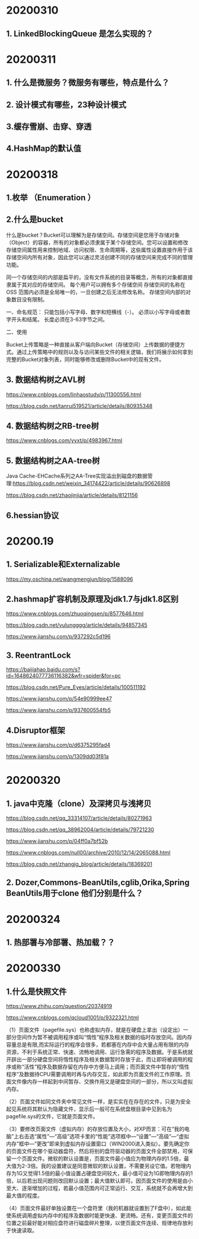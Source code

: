 # 20200310

## 1. LinkedBlockingQueue 是怎么实现的？

# 20200311 

## 1. 什么是微服务？微服务有哪些，特点是什么？

## 2. 设计模式有哪些，23种设计模式

## 3.缓存雪崩、击穿、穿透

## 4.HashMap的默认值



# 20200318

## 1.枚举 （**Enumeration** ）

## 2.什么是bucket

什么是bucket？Bucket可以理解为是存储空间。存储空间是您用于存储对象（Object）的容器，所有的对象都必须隶属于某个存储空间。您可以设置和修改存储空间属性用来控制地域、访问权限、生命周期等，这些属性设置直接作用于该存储空间内所有对象，因此您可以通过灵活创建不同的存储空间来完成不同的管理功能。

同一个存储空间的内部是扁平的，没有文件系统的目录等概念，所有的对象都直接隶属于其对应的存储空间。
每个用户可以拥有多个存储空间
存储空间的名称在 OSS 范围内必须是全局唯一的，一旦创建之后无法修改名称。
存储空间内部的对象数目没有限制。

一、命名规范：
只能包括小写字母、数字和短横线（-）。
必须以小写字母或者数字开头和结尾。 
长度必须在3-63字节之间。

二、使用

Bucket上传策略是一种直接从客户端向Bucket（存储空间）上传数据的便捷方式。通过上传策略中的规则以及与访问某些文件的相关逻辑，我们将展示如何拿到完整的Bucket对象列表，同时能够修改或删除Bucket中的现有文件。

## 3. 数据结构树之AVL树

https://www.cnblogs.com/linhaostudy/p/11300556.html

https://blog.csdn.net/tanrui519521/article/details/80935348

## 4. 数据结构树之RB-tree树

https://www.cnblogs.com/yyxt/p/4983967.html

## 5. 数据结构树之AA-tree树

Java Cache-EHCache系列之AA-Tree实现溢出到磁盘的数据管理:https://blog.csdn.net/weixin_34174422/article/details/90626898

https://blog.csdn.net/zhaojinjia/article/details/8121156

## 6.hessian协议

# 20200.19

## 1. Serializable和Externalizable

https://my.oschina.net/wangmengjun/blog/1588096

## 2.hashmap扩容机制及原理及jdk1.7与jdk1.8区别

https://www.cnblogs.com/zhuoqingsen/p/8577646.html

https://blog.csdn.net/yulungggg/article/details/94857345

https://www.jianshu.com/p/937292c5d196

## 3. ReentrantLock

https://baijiahao.baidu.com/s?id=1648624077736116382&wfr=spider&for=pc

https://blog.csdn.net/Pure_Eyes/article/details/100511192

https://www.jianshu.com/p/54e90999ee47

https://www.jianshu.com/p/937600554fb5

## 4.Disruptor框架

https://www.jianshu.com/p/d6375295fad4

https://www.jianshu.com/p/1309dd03f81a

# 20200320 

## 1. java中克隆（clone）及深拷贝与浅拷贝

https://blog.csdn.net/qq_33314107/article/details/80271963

https://blog.csdn.net/qq_38962004/article/details/79721230

https://www.jianshu.com/p/04ff0a7bf52b

https://www.cnblogs.com/null00/archive/2010/12/14/2065088.html

https://blog.csdn.net/zhangjg_blog/article/details/18369201

## 2. Dozer,Commons-BeanUtils,cglib,Orika,Spring BeanUtils用于clone 他们分别是什么？



# 20200324

## 1. 热部署与冷部署、热加载？？



# 20200330

## 1.什么是快照文件

https://www.zhihu.com/question/20374919

https://www.cnblogs.com/qcloud1001/p/9322321.html

（1）页面文件（pagefile.sys）也称虚拟内存，就是在硬盘上拿出（设定出）一部分空间作为暂不被调用程序或叫“惰性”程序及相关数据的临时存放空间。因内存容量总是有限,而实际运行的程序会很多，若都塞在内存中会大量占用有限的内存资源，不利于系统正常、快速、流畅地调用、运行急需的程序及数据。于是系统就开辟出一部分硬盘空间将惰性程序及相关数据暂时存放于此，而让即将被调用的程序或称“活性”程序及数据存留在内存中方便马上调用；而页面文件中暂存的“惰性程序”及数据待CPU需要调用时再与内存交互，如此即为页面文件的工作原理。页面文件像内存一样起到中间暂存、交换作用又是硬盘空间的一部分，所以又叫虚拟内存。

（2）页面文件如同文件夹中常见文件一样，是实实在在存在的文件，只是为安全起见系统将其默认为隐藏文件，显示后一般可在系统盘根目录中见到名为pagefile.sys的文件，它就是页面文件。

（3）要修改页面文件（虚拟内存）的存放位置及大小，对XP而言：可在“我的电脑”上右击选“属性”—“高级”选项卡里的“性能”选项框中—“设置”—“高级”—“虚拟内存”框中—“更改”即来到虚拟内存设置窗口（WIN2000进入类似）。要先确定你的页面文件在哪个驱动器盘符，然后将别的盘符驱动器的页面文件全部禁用，可保留一个页面文件。微软的默认设置是，页面文件最小值应为物理内存的1.5倍，最大值为2-3倍。我的设置建议是同意微软的默认设置，不需要另设它值。若物理内存为1G又觉得1.5倍的最小值设置占硬盘空间较大，最小值可设为1G即物理内存的1倍，以后若出现问题则改回默认设置；最大值默认即可。因页面文件的使用是由小至大、逐渐增加的过程，若最小值范围内可正常运行、交互，系统就不会再增大到最大值的程度。

（4）页面文件最好单独设置在一个盘符里（我的机器就设置到了F盘中），如此能使系统调用虚拟内存中的程序及数据时能更快速、更流畅。还有，变更页面文件的位置之前最好能对相应盘符进行磁盘碎片整理，以使页面文件连续、规律地存放利于快速读取。















